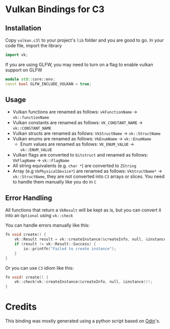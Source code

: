 # Vulkan Bindings for C3

## Installation

Copy `vulkan.c3l` to your project's `lib` folder and you are good to go. In your code file, import the library
```cpp
import vk;
```
If you are using GLFW, you may need to turn on a flag to enable vulkan support on GLFW
```cpp
module std::core::env;
const bool GLFW_INCLUDE_VULKAN = true;
```

## Usage

* Vulkan functions are renamed as follows: `vkFunctionName` -> `vk::functionName`
* Vulkan constants are renamed as follows: `VK_CONSTANT_NAME` -> `vk::CONSTANT_NAME`
* Vulkan structs are renamed as follows: `VkStructName` -> `vk::StructName`
* Vulkan enums are renamed as follows: `VkEnumName` -> `vk::EnumName`
  * Enum values are renamed as follows: `VK_ENUM_VALUE` -> `vk::ENUM_VALUE`
* Vulkan flags are converted to `bitstruct` and renamed as follows: `VkFlagName` -> `vk::FlagName`
* All string equivalents (e.g. `char *`) are converted to `ZString`
* Array (e.g `VkPhysicalDevice*`) are renamed as follows: `VkStructName*` -> `vk::StructName`, they are not converted into `C3` arrays or slices. You need to handle them manually like you do in `C`

## Error Handling

All functions that return a `VkResult` will be kept as is, but you can convert it into an `Optional` using `vk::check`

You can handle errors manually like this:
```cpp
fn void create() {
    vk::Result result = vk::createInstance(&createInfo, null, &instance);
    if (result != vk::Result::Success) {
        io::printfn("Failed to create instance");
    }
}
```
Or you can use `C3` idiom like this:
```cpp
fn void! create() {
    vk::check(vk::createInstance(&createInfo, null, &instance))!;
}
```

# Credits

This binding was mostly generated using a python script based on [Odin](https://github.com/odin-lang/Odin/tree/master/vendor/vulkan)'s.
